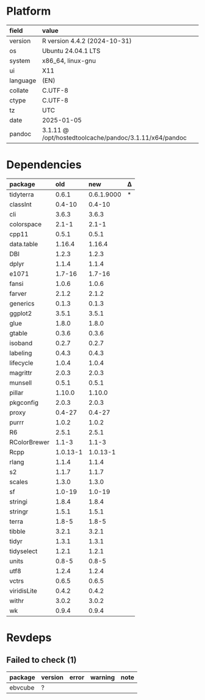 # Platform

|field    |value                                                  |
|:--------|:------------------------------------------------------|
|version  |R version 4.4.2 (2024-10-31)                           |
|os       |Ubuntu 24.04.1 LTS                                     |
|system   |x86_64, linux-gnu                                      |
|ui       |X11                                                    |
|language |(EN)                                                   |
|collate  |C.UTF-8                                                |
|ctype    |C.UTF-8                                                |
|tz       |UTC                                                    |
|date     |2025-01-05                                             |
|pandoc   |3.1.11 @ /opt/hostedtoolcache/pandoc/3.1.11/x64/pandoc |

# Dependencies

|package      |old      |new        |Δ  |
|:------------|:--------|:----------|:--|
|tidyterra    |0.6.1    |0.6.1.9000 |*  |
|classInt     |0.4-10   |0.4-10     |   |
|cli          |3.6.3    |3.6.3      |   |
|colorspace   |2.1-1    |2.1-1      |   |
|cpp11        |0.5.1    |0.5.1      |   |
|data.table   |1.16.4   |1.16.4     |   |
|DBI          |1.2.3    |1.2.3      |   |
|dplyr        |1.1.4    |1.1.4      |   |
|e1071        |1.7-16   |1.7-16     |   |
|fansi        |1.0.6    |1.0.6      |   |
|farver       |2.1.2    |2.1.2      |   |
|generics     |0.1.3    |0.1.3      |   |
|ggplot2      |3.5.1    |3.5.1      |   |
|glue         |1.8.0    |1.8.0      |   |
|gtable       |0.3.6    |0.3.6      |   |
|isoband      |0.2.7    |0.2.7      |   |
|labeling     |0.4.3    |0.4.3      |   |
|lifecycle    |1.0.4    |1.0.4      |   |
|magrittr     |2.0.3    |2.0.3      |   |
|munsell      |0.5.1    |0.5.1      |   |
|pillar       |1.10.0   |1.10.0     |   |
|pkgconfig    |2.0.3    |2.0.3      |   |
|proxy        |0.4-27   |0.4-27     |   |
|purrr        |1.0.2    |1.0.2      |   |
|R6           |2.5.1    |2.5.1      |   |
|RColorBrewer |1.1-3    |1.1-3      |   |
|Rcpp         |1.0.13-1 |1.0.13-1   |   |
|rlang        |1.1.4    |1.1.4      |   |
|s2           |1.1.7    |1.1.7      |   |
|scales       |1.3.0    |1.3.0      |   |
|sf           |1.0-19   |1.0-19     |   |
|stringi      |1.8.4    |1.8.4      |   |
|stringr      |1.5.1    |1.5.1      |   |
|terra        |1.8-5    |1.8-5      |   |
|tibble       |3.2.1    |3.2.1      |   |
|tidyr        |1.3.1    |1.3.1      |   |
|tidyselect   |1.2.1    |1.2.1      |   |
|units        |0.8-5    |0.8-5      |   |
|utf8         |1.2.4    |1.2.4      |   |
|vctrs        |0.6.5    |0.6.5      |   |
|viridisLite  |0.4.2    |0.4.2      |   |
|withr        |3.0.2    |3.0.2      |   |
|wk           |0.9.4    |0.9.4      |   |

# Revdeps

## Failed to check (1)

|package |version |error |warning |note |
|:-------|:-------|:-----|:-------|:----|
|ebvcube |?       |      |        |     |

